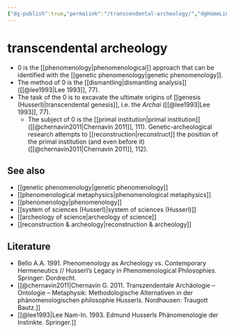 ```yaml
---
{"dg-publish":true,"permalink":"/transcendental-archeology/","dgHomeLink":false,"dgPassFrontmatter":false}
---
```


# transcendental archeology
- 0 is the [[phenomenology|phenomenological]] approach that can be identified with the [[genetic phenomenology|genetic phenomenology]].
- The method of 0 is the [[dismantling|dismantling analysis]] ([[@lee1993|Lee 1993]], 77).
- The task of the 0 is to excavate the ultimate origins of [[genesis (Husserl)|transcendental genesis]], i.e. the _Archai_ ([[@lee1993|Lee 1993]], 77).
	- The subject of 0 is the [[primal institution|primal institution]] ([[@chernavin2011|Chernavin 2011]], 111). Genetic-archeological research attempts to [[reconstruction|reconstruct]] the position of the primal institution (and even before it) ([[@chernavin2011|Chernavin 2011]], 112).


## See also
- [[genetic phenomenology|genetic phenomenology]]
- [[phenomenological metaphysics|phenomenological metaphysics]]
- [[phenomenology|phenomenology]]
- [[system of sciences (Husserl)|system of sciences (Husserl)]]
- [[archeology of science|archeology of science]]
- [[reconstruction & archeology|reconstruction & archeology]]


## Literature
- Bello A.A. 1991. Phenomenology as Archeology vs. Contemporary Hermeneutics // Husserl’s Legacy in Phenomenological Philosophies. Springer: Dordrecht.
- [[@chernavin2011|Chernavin G. 2011. Transzendentale Archäologie – Ontologie – Metaphysik: Methodologische Alternativen in der phänomenologischen philosophie Husserls. Nordhausen: Traugott Bautz.]]
- [[@lee1993|Lee Nam-In. 1993. Edmund Husserls Phänomenologie der Instinkte. Springer.]]




